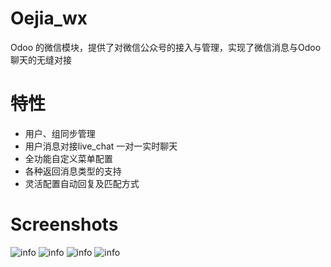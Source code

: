 # Oejia_wx
Odoo 的微信模块，提供了对微信公众号的接入与管理，实现了微信消息与Odoo聊天的无缝对接

# 特性
* 用户、组同步管理
* 用户消息对接live_chat 一对一实时聊天
* 全功能自定义菜单配置
* 各种返回消息类型的支持
* 灵活配置自动回复及匹配方式


Screenshots
========
![info](https://github.com/JoneXiong/oejia_wx/raw/master/static/description/2016-01-17_234224.jpg)
![info](https://github.com/JoneXiong/oejia_wx/raw/master/static/description/2016-01-17_234349.jpg)
![info](https://github.com/JoneXiong/oejia_wx/raw/master/static/description/2016-01-18_200713.jpg)
![info](https://github.com/JoneXiong/oejia_wx/raw/master/static/description/2016-01-18_183011.jpg)
